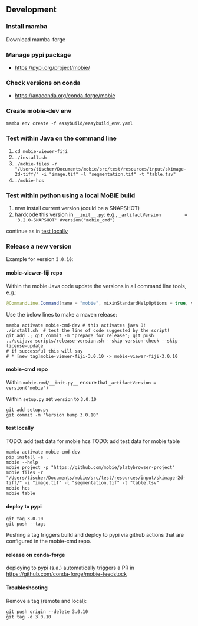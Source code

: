 ## Development

### Install mamba

Download mamba-forge

### Manage pypi package

- https://pypi.org/project/mobie/

### Check versions on conda

- https://anaconda.org/conda-forge/mobie

### Create mobie-dev env

```
mamba env create -f easybuild/easybuild_env.yaml
```

### Test within Java on the command line

1. `cd mobie-viewer-fiji`
2. `./install.sh`
3. `./mobie-files -r "/Users/tischer/Documents/mobie/src/test/resources/input/skimage-2d-tiff/" -i "image.tif" -l "segmentation.tif" -t "table.tsv"` 
4. `./mobie-hcs`

### Test within python using a local MoBIE build

1. mvn install current version (could be a SNAPSHOT)
2. hardcode this version in `__init__.py`: e.g., 
   `_artifactVersion         = '3.2.0-SNAPSHOT' #version("mobie_cmd")` 
   
continue as in [test locally](#test-locally)

### Release a new version

Example for version `3.0.10`:

#### mobie-viewer-fiji repo

Within the mobie Java code update the versions in all command line tools, e.g.:

```java
@CommandLine.Command(name = "mobie", mixinStandardHelpOptions = true, version = "3.0.10", description = "Visualise multi-modal big image data, see https://mobie.github.io/")
```

Use the below lines to make a maven release:

```
mamba activate mobie-cmd-dev # this activates java 8!
./install.sh  # test the line of code suggested by the script!
git add .; git commit -m "prepare for release"; git push
../scijava-scripts/release-version.sh --skip-version-check --skip-license-update
# if successful this will say
# * [new tag]mobie-viewer-fiji-3.0.10 -> mobie-viewer-fiji-3.0.10
```

#### mobie-cmd repo

Within `mobie-cmd/__init.py__` ensure that
`_artifactVersion = version("mobie")`   

Within `setup.py` set `version` to `3.0.10`

```
git add setup.py
git commit -m "Version bump 3.0.10"
```


#### test locally

TODO: add test data for mobie hcs
TODO: add test data for mobie table

```
mamba activate mobie-cmd-dev
pip install -e .
mobie --help
mobie project -p "https://github.com/mobie/platybrowser-project"
mobie files -r "/Users/tischer/Documents/mobie/src/test/resources/input/skimage-2d-tiff/" -i "image.tif" -l "segmentation.tif" -t "table.tsv"
mobie hcs
mobie table
```

#### deploy to pypi

```
git tag 3.0.10
git push --tags
```

Pushing a tag triggers build and deploy to pypi via github actions that are configured in the mobie-cmd repo.

#### release on conda-forge

deploying to pypi (s.a.) automatically triggers a PR in https://github.com/conda-forge/mobie-feedstock


#### Troubleshooting

Remove a tag (remote and local):

```
git push origin --delete 3.0.10
git tag -d 3.0.10
```

